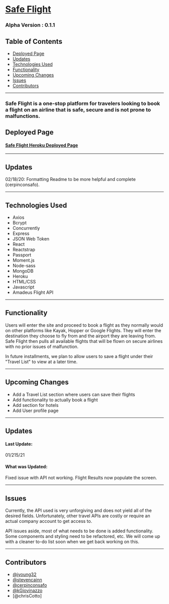 # [Safe Flight](https://floating-everglades-15450.herokuapp.com/) 
### Alpha Version : 0.1.1

## Table of Contents
* [Deployed Page](#deployed-page)
* [Updates](#updates)
* [Technologies Used](#tech-used)
* [Functionality](#functionality)
* [Upcoming Changes](#upcoming-changes)
* [Issues](#Issues)
* [Contributors](#contributors)

----

### Safe Flight is a one-stop platform for travelers looking to book a flight on an airline that is safe, secure and is not prone to malfunctions. 

## Deployed Page

#### [Safe Flight Heroku Deployed Page](https://floating-everglades-15450.herokuapp.com/)

----

## Updates 

02/18/20:  Formatting Readme to be more helpful and complete (cerpinconsafo).

----

## Technologies Used

- Axios
- Bcrypt
- Concurrently
- Express
- JSON Web Token
- React
- Reactstrap
- Passport
- Moment.js
- Node-sass
- MongoDB
- Heroku
- HTML/CSS
- Javascript
- Amadeus Flight API

----


## Functionality

Users will enter the site and proceed to book a flight as they normally would on other platforms like Kayak, Hopper or Google Flights. They will enter the destination they choose to fly from and the airport they are leaving from. Safe Flight then pulls all available flights that will be flown on secure airlines with no prior issues of malfunction. 

In future installments, we plan to allow users to save a flight under their "Travel List" to view at a later time.

----

## Upcoming Changes

* Add a Travel List section where users can save their flights 
* Add functionality to actually book a flight
* Add section for hotels
* Add User profile page

----

## Updates

#### Last Update:  
  01/215/21

#### What was Updated: 
  Fixed issue with API not working. Flight Results now populate the screen.

----

## Issues

Currently, the API used is very unforgiving and does not yield all of the desired fields.  Unfortunately, other travel APIs are costly or require an actual company account to get access to.  

API issues aside, most of what needs to be done is added functionality.  Some components and styling need to be refactored, etc.  We will come up with a cleaner to-do list soon when we get back working on this.

----

## Contributors

* [@jyoung32](https://github.com/jyoung32)
* [@stevencainn](https://github.com/stevencainn)
* [@cerpinconsafo](https://github.com/cerpinconsafo)
* [@kGiovinazzo](https://github.com/KGiovinazzo)
* [@chrisCotto]









